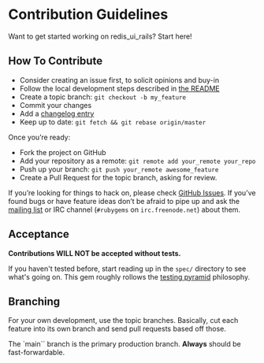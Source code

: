 # Contribution Guidelines

Want to get started working on redis_ui_rails? Start here!

## How To Contribute

* Consider creating an issue first, to solicit opinions and buy-in
* Follow the local development steps described in [the README](README.md#local-development)
* Create a topic branch: `git checkout -b my_feature`
* Commit your changes
* Add a [changelog entry](CHANGELOG.md)
* Keep up to date: `git fetch && git rebase origin/master`

Once you’re ready:

* Fork the project on GitHub
* Add your repository as a remote: `git remote add your_remote your_repo`
* Push up your branch: `git push your_remote awesome_feature`
* Create a Pull Request for the topic branch, asking for review.

If you’re looking for things to hack on, please check
[GitHub Issues](https://github.com/rubygems/rubygems.org/issues). If you’ve
found bugs or have feature ideas don’t be afraid to pipe up and ask the
[mailing list](https://groups.google.com/group/rubygems-org) or IRC channel
(`#rubygems` on `irc.freenode.net`) about them.

## Acceptance

**Contributions WILL NOT be accepted without tests.**

If you haven't tested before, start reading up in the `spec/` directory to see
what's going on. This gem roughly rollows the [testing pyramid](https://martinfowler.com/articles/practical-test-pyramid.html) philosophy.

## Branching

For your own development, use the topic branches. Basically, cut each
feature into its own branch and send pull requests based off those.

The `main`` branch is the primary production branch. **Always** should be fast-forwardable.

